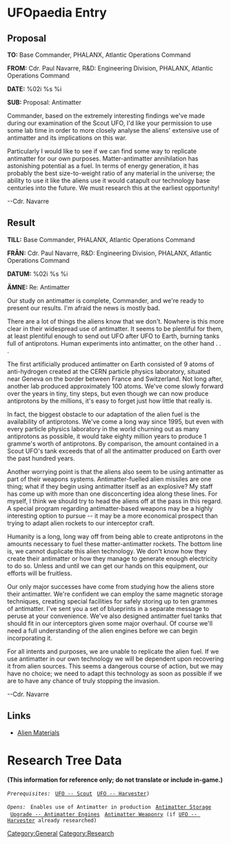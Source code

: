 # UFOpaedia Entry

## Proposal

**TO:** Base Commander, PHALANX, Atlantic Operations Command

**FROM:** Cdr. Paul Navarre, R&D: Engineering Division, PHALANX,
Atlantic Operations Command

**DATE:** %02i %s %i

**SUB:** Proposal: Antimatter

Commander, based on the extremely interesting findings we've made during
our examination of the Scout UFO, I'd like your permission to use some
lab time in order to more closely analyse the aliens' extensive use of
antimatter and its implications on this war.

Particularly I would like to see if we can find some way to replicate
antimatter for our own purposes. Matter-antimatter annihilation has
astonishing potential as a fuel. In terms of energy generation, it has
probably the best size-to-weight ratio of any material in the universe;
the ability to use it like the aliens use it would catapult our
technology base centuries into the future. We must research this at the
earliest opportunity!

--Cdr. Navarre

## Result

**TILL:** Base Commander, PHALANX, Atlantic Operations Command

**FRÅN:** Cdr. Paul Navarre, R&D: Engineering Division, PHALANX,
Atlantic Operations Command

**DATUM:** %02i %s %i

**ÄMNE:** Re: Antimatter

Our study on antimatter is complete, Commander, and we're ready to
present our results. I'm afraid the news is mostly bad.

There are a lot of things the aliens know that we don't. Nowhere is this
more clear in their widespread use of antimatter. It seems to be
plentiful for them, at least plentiful enough to send out UFO after UFO
to Earth, burning tanks full of antiprotons. Human experiments into
antimatter, on the other hand . . .

The first artificially produced antimatter on Earth consisted of 9 atoms
of anti-hydrogen created at the CERN particle physics laboratory,
situated near Geneva on the border between France and Switzerland. Not
long after, another lab produced approximately 100 atoms. We've come
slowly forward over the years in tiny, tiny steps, but even though we
can now produce antiprotons by the millions, it's easy to forget just
how little that really is.

In fact, the biggest obstacle to our adaptation of the alien fuel is the
availability of antiprotons. We've come a long way since 1995, but even
with every particle physics laboratory in the world churning out as many
antiprotons as possible, it would take eighty million years to produce 1
gramme's worth of antiprotons. By comparison, the amount contained in a
Scout UFO's tank exceeds that of all the antimatter produced on Earth
over the past hundred years.

Another worrying point is that the aliens also seem to be using
antimatter as part of their weapons systems. Antimatter-fuelled alien
missiles are one thing; what if they begin using antimatter itself as an
explosive? My staff has come up with more than one disconcerting idea
along these lines. For myself, I think we should try to head the aliens
off at the pass in this regard. A special program regarding
antimatter-based weapons may be a highly interesting option to pursue --
it may be a more economical prospect than trying to adapt alien rockets
to our interceptor craft.

Humanity is a long, long way off from being able to create antiprotons
in the amounts necessary to fuel these matter-antimatter rockets. The
bottom line is, we cannot duplicate this alien technology. We don't know
how they create their antimatter or how they manage to generate enough
electricity to do so. Unless and until we can get our hands on this
equipment, our efforts will be fruitless.

Our only major successes have come from studying how the aliens store
their antimatter. We're confident we can employ the same magnetic
storage techniques, creating special facilities for safely storing up to
ten grammes of antimatter. I've sent you a set of blueprints in a
separate message to peruse at your convenience. We've also designed
antimatter fuel tanks that should fit in our interceptors given some
major overhaul. Of course we'll need a full understanding of the alien
engines before we can begin incorporating it.

For all intents and purposes, we are unable to replicate the alien fuel.
If we use antimatter in our own technology we will be dependent upon
recovering it from alien sources. This seems a dangerous course of
action, but we may have no choice; we need to adapt this technology as
soon as possible if we are to have any chance of truly stopping the
invasion.

--Cdr. Navarre

## Links

- [Alien Materials](Research/Alien_Materials "wikilink")

# Research Tree Data

**(This information for reference only; do not translate or include
in-game.)**

*`Prerequisites:`*
` `[`UFO -- Scout`](UFO/Scout "wikilink")
` `[`UFO -- Harvester`](UFO/Harvester "wikilink")`)`

*`Opens:`*
` Enables use of Antimatter in production`
` `[`Antimatter Storage`](Base_Facilities/Antimatter_Storage "wikilink")
` `[`Upgrade -- Antimatter Engines`](Aircraft_Equipment/Upgrades/Antimatter_Engines "wikilink")
` `[`Antimatter Weaponry`](Research/Antimatter_Weaponry "wikilink")` (if `[`UFO -- Harvester`](UFO/Harvester "wikilink")` already researched)`

[Category:General](Category:General "wikilink")
[Category:Research](Category:Research "wikilink")